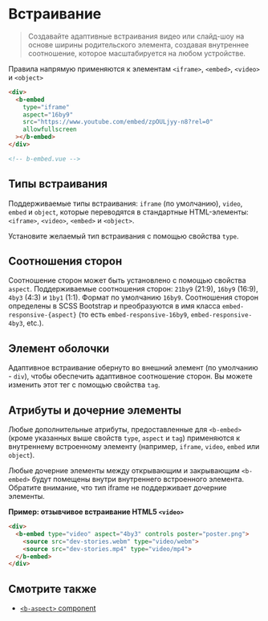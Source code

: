 # Встраивание

> Создавайте адаптивные встраивания видео или слайд-шоу на основе ширины родительского элемента, создавая внутреннее соотношение, которое масштабируется на любом устройстве.

Правила напрямую применяются к элементам `<iframe>`, `<embed>`, `<video>` и `<object>`

```html
<div>
  <b-embed
    type="iframe"
    aspect="16by9"
    src="https://www.youtube.com/embed/zpOULjyy-n8?rel=0"
    allowfullscreen
  ></b-embed>
</div>

<!-- b-embed.vue -->
```

## Типы встраивания

Поддерживаемые типы встраивания: `iframe` (по умолчанию), `video`, `embed` и `object`, которые переводятся в стандартные HTML-элементы: `<iframe>`, `<video>`, `<embed>` и `<object>`.

Установите желаемый тип встраивания с помощью свойства `type`.

## Соотношения сторон

Соотношение сторон может быть установлено с помощью свойства `aspect`. Поддерживаемые соотношения сторон: `21by9` (21:9), `16by9` (16:9), `4by3` (4:3) и `1by1` (1:1). Формат по умолчанию `16by9`. Соотношения сторон определены в SCSS Bootstrap и преобразуются в имя класса `embed-responsive-{aspect}` (то есть `embed-responsive-16by9`, `embed-responsive-4by3`, etc.).

## Элемент оболочки

Адаптивное встраивание обернуто во внешний элемент (по умолчанию - `div`), чтобы обеспечить адаптивное соотношение сторон. Вы можете изменить этот тег с помощью свойства `tag`.

## Атрибуты и дочерние элементы

Любые дополнительные атрибуты, предоставленные для `<b-embed>` (кроме указанных выше свойств `type`, `aspect` и `tag`) применяются к внутреннему встроенному элементу (например, `iframe`, `video`, `embed` или `object`).

Любые дочерние элементы между открывающим и закрывающим `<b-embed>` будут помещены внутри внутреннего встроенного элемента. Обратите внимание, что тип iframe не поддерживает дочерние элементы.

**Пример: отзывчивое встраивание HTML5 `<video>`**

```html
<div>
  <b-embed type="video" aspect="4by3" controls poster="poster.png">
    <source src="dev-stories.webm" type="video/webm">
    <source src="dev-stories.mp4" type="video/mp4">
  </b-embed>
</div>
```

## Смотрите также

- [`<b-aspect>` component](/docs/components/aspect)

<!-- Component reference added automatically from component package.json -->
